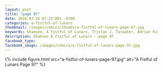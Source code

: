 ```yaml
---
layout: post
title: "page 97"
date: 2016-03-16 07:23:001 -0700
categories: a-fistful-of-lunars
thumbnail: /images/comics/thumbs/a-fistful-of-lunars-page-97.jpg
keywords: Shamsee, A Fistful of Lunars, Tristan J. Tarwater, Adrian Ricker
description: Shamsee A Fistful of Lunars - page 97
facebook_type: 
facebook_image: /images/comics/a-fistful-of-lunars-page-97.jpg
---
```

{% include figure.html src="a-fistful-of-lunars-page-97.jpg" alt="A Fistful of Lunars Page 97" %}
